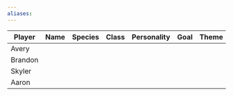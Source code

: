 ```yaml
---
aliases:
---
```


| Player  | Name | Species | Class | Personality | Goal | Theme |
| ------- | ---- | ------- | ----- | ----------- | ---- | ----- |
| Avery   |      |         |       |             |      |       |
| Brandon |      |         |       |             |      |       |
| Skyler  |      |         |       |             |      |       |
| Aaron   |      |         |       |             |      |       |
